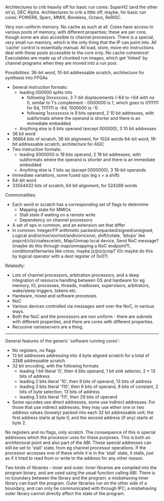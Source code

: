 Architectures to crib heavily off for basic run cores: SuperH2 (and the other sh's), DEC Alpha.
Architectures to crib a little off, maybe, for basic run cores: POWER8, Sparc, MMIX, Boneless, Octavo, ReRISC.

Very non-uniform memory. No cache as such at all. Cores have access to various pools of memory, with different properties; these are per core, though some are also accesible to channel processors.
There is a special, very small run memory, which is the only thing that the IP can point into. All 'cache' control
is essentially manual. All load, store, move etc instructions deal with these pools accessible to the core only. No cache coherence!
Executables are made up of chunked run images, which get 'linked' by channel programs when they are moved into a run pool.

Possibilities:
36-bit word, 10-bit addressable scratch, architecture for synthesis into FPGAs
- Several instruction formats:
  * leading 000000 splits into
    - following 0xxxxxxxx, 3 7-bit displacements (-64 to +64 with no 0, similar to 1's complement - 0000000 is 1, which goes to 0111111 for 64, 1111111 is -64, 1000000 is -1)
    - following 1xxxxxxxxx is 9 bits operand, 2 10 bit addresses, with subformats where the operand is shorter and there is an immediate embedded
  * Anything else is 6 bits operand (except 000000), 3 10 bit addresses
- 36 bit word
- 36864 bits of scratch, 36 bit alignment, for 1024 words
64-bit word, 19-bit addressable scratch, architecture for ASIC
- Two instruction formats:
  * leading 0000000 is 19 bits operand, 2 19 bit addresses, with subformats where the operand is shorter and there is an immediate embedded
  * Anything else is 7 bits op (except 0000000), 3 19-bit operands
- Immediate variations, some fused ops (eg x + a shift)
- 64-bit word
- 33554432 bits of scratch, 64 bit alignment, for 524288 words

Commonalities:
- Each word or scratch has a corresponding set of flags to determine
  * Mapping state for MMIOs
  * Stall state if waiting on a remote write
  * Dependency on channel processors
- A set of ops in common, and an extension set that differ
- In common: Integer/FP arithmetic packed/unpacked/signed/unsigned, Logical and/or/nor/xor/not/andn/orn/xnor, shift/rotate, 'bitops' like popcnt/clz/coalesce/etc, Map/Unmap local device, Send NoC message? (maybe do this through map/unmapping a NoC endpoint?), conditional/ternaries like cmov, maybe jz/jnz/jcmp? (Or maybe do this by logical operator with a dest register of 0x0?)

Relatedly:
- Lots of channel processors, arbitration processors, and a deep integration of resource handling between OS and hardware for eg memory, IO, processes, threads, mailboxes, supervisors, arbitrators, wake/sleep triggers, tokens etc.
- Hardware, mixed and software processes.
- NoC
- Various devices controlled via messages sent over the NoC, in various ways.
- Both the NoC and the processors are non uniform - there are subnets with different properties, and there are cores with different properties.
- Recursive nameservers are a thing.

---

General features of the generic 'software running cores':
- No registers, no flags
- 13 bit addresses addressing into 4 byte aligned scratch for a total of 32kB addressable scratch
- 32 bit encoding, with the following formats
  - leading 1 bit literal '0', then 4 bits operand, 1 bit sink selector, 2 × 13 bits of address
  - leading 2 bits literal '10', then 9 bits of operand, 13 bits of address
  - leading 3 bits literal '110', then 6 bits of operand, 8 bits of constant, 2 bits of byte selection, 13 bits of address
  - leading 3 bits literal '111', then 29 bits of operand
- Some opcodes use direct addresses, some use indirect addresses. For those that use indirect addresses, they may use either one or two address values (loosely) packed into each 32 bit addressable unit; the first address starts at byte 0, and the second address (if any) starts at byte 2.

No registers and no flags, only scratch. The consequence of this is special addresses which the processor uses for these purposes. This is both an architectural point and also part of the ABI.
These special addresses can still be set to 'stall' state, from eg channel processor operations. If the processor accesses one of these while it is in the 'stall' state, it stalls, just as if it tried to read from or write to the address for any other reason.

Two kinds of libraries - inner and outer. Inner libraries are compiled into the program binary, and are used using the usual function calling ABI. There is no boundary between the library and the program; a misbehaving inner library can trash the program. Outer libraries run on the other side of a boundary, and can only be communicated with through IPC; a misbehaving outer library cannot directly affect the state of the program.
